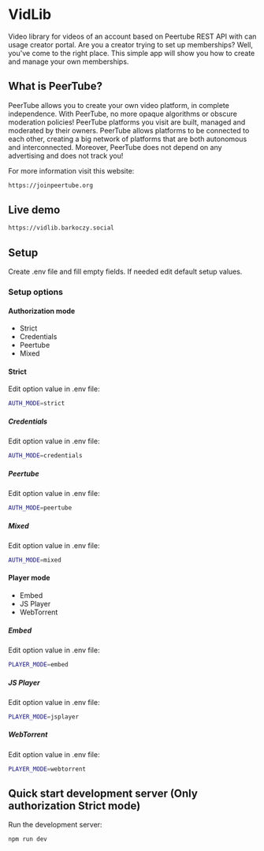 # VidLib
Video library for videos of an account based on Peertube REST API with can usage creator portal. Are you a creator trying to set up memberships? Well, you've come to the right place. This simple app will show you how to create and manage your own memberships.

## What is PeerTube?

PeerTube allows you to create your own video platform, in complete independence. With PeerTube, no more opaque algorithms or obscure moderation policies! PeerTube platforms you visit are built, managed and moderated by their owners. PeerTube allows platforms to be connected to each other, creating a big network of platforms that are both autonomous and interconnected. Moreover, PeerTube does not depend on any advertising and does not track you!

For more information visit this website:

```bash
https://joinpeertube.org
```

## Live demo

```bash
https://vidlib.barkoczy.social
```

## Setup

Create .env file and fill empty fields. If needed edit default setup values.

### Setup options

#### Authorization mode

* Strict
* Credentials
* Peertube
* Mixed

#### Strict

Edit option value in .env file:

```bash
AUTH_MODE=strict
```

##### Credentials

Edit option value in .env file:

```bash
AUTH_MODE=credentials
```

##### Peertube

Edit option value in .env file:

```bash
AUTH_MODE=peertube
```

##### Mixed

Edit option value in .env file:

```bash
AUTH_MODE=mixed
```

#### Player mode

* Embed
* JS Player
* WebTorrent

##### Embed

Edit option value in .env file:

```bash
PLAYER_MODE=embed
```

##### JS Player

Edit option value in .env file:

```bash
PLAYER_MODE=jsplayer
```

##### WebTorrent

Edit option value in .env file:

```bash
PLAYER_MODE=webtorrent
```

## Quick start development server (Only authorization Strict mode)

Run the development server:

```bash
npm run dev
```

